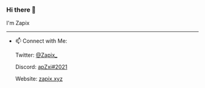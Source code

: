### Hi there 👋
I'm Zapix

---

- 📫 Connect with Me:

  Twitter: [@Zapix_](https://twitter.com/Zapix_)
  
  Discord: [apZxi#2021](https://discord.com/users/334173332280705024)
 
  Website: [zapix.xyz](https://zapix.xyz)
  
